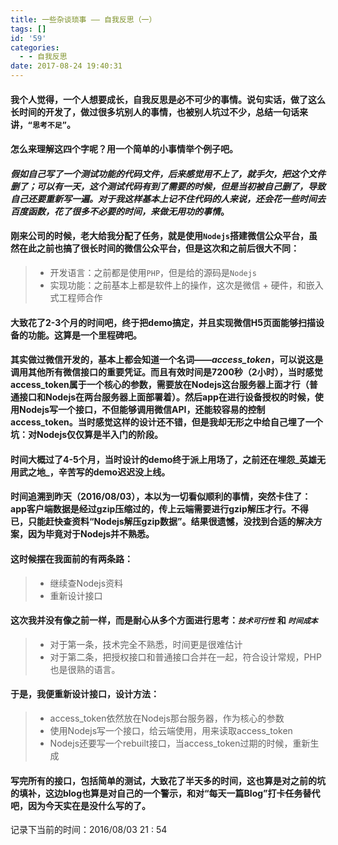 ```yaml
---
title: 一些杂谈琐事 —— 自我反思（一）
tags: []
id: '59'
categories:
  - - 自我反思
date: 2017-08-24 19:40:31
---
```


#### 我个人觉得，一个人想要成长，自我反思是必不可少的事情。说句实话，做了这么长时间的开发了，做过很多坑别人的事情，也被别人坑过不少，总结一句话来讲，`“思考不足”`。

#### 怎么来理解这四个字呢？用一个简单的小事情举个例子吧。
<!-- more -->
#### _假如自己写了一个测试功能的代码文件，后来感觉用不上了，就手欠，把这个文件删了；可以有一天，这个测试代码有到了需要的时候，但是当初被自己删了，导致自己还要重新写一遍。对于我这样基本上记不住代码的人来说，还会花一些时间去百度函数，花了很多不必要的时间，来做无用功的事情_。

#### 刚来公司的时候，老大给我分配了任务，就是使用`Nodejs`搭建微信公众平台，虽然在此之前也搞了很长时间的微信公众平台，但是这次和之前后很大不同：

> *   开发语言：之前都是使用`PHP`，但是给的源码是`Nodejs`
> *   实现功能：之前基本上都是软件上的操作，这次是微信 + 硬件，和嵌入式工程师合作

#### 大致花了2-3个月的时间吧，终于把demo搞定，并且实现微信H5页面能够扫描设备的功能。这算是一个里程碑吧。

#### 其实做过微信开发的，基本上都会知道一个名词——_access\_token_，可以说这是调用其他所有微信接口的重要凭证。而且有效时间是7200秒（2小时），当时感觉access\_token属于一个核心的参数，需要放在Nodejs这台服务器上面才行（普通接口和Nodejs在两台服务器上面部署着）。然后app在进行设备授权的时候，使用Nodejs写一个接口，不但能够调用微信API，还能较容易的控制access\_token。当时感觉这样的设计还不错，但是我却无形之中给自己埋了一个坑：对Nodejs仅仅算是半入门的阶段。

#### 时间大概过了4-5个月，当时设计的demo终于派上用场了，之前还在埋怨_英雄无用武之地_，辛苦写的demo迟迟没上线。

#### 时间追溯到昨天（2016/08/03），本以为一切看似顺利的事情，突然卡住了：app客户端数据是经过gzip压缩过的，传上云端需要进行gzip解压才行。不得已，只能赶快查资料“Nodejs解压gzip数据”。结果很遗憾，没找到合适的解决方案，因为毕竟对于Nodejs并不熟悉。

#### 这时候摆在我面前的有两条路：

> *   继续查Nodejs资料
> *   重新设计接口

#### 这次我并没有像之前一样，而是耐心从多个方面进行思考：_`技术可行性`_ 和 _`时间成本`_

> *   对于第一条，技术完全不熟悉，时间更是很难估计
> *   对于第二条，把授权接口和普通接口合并在一起，符合设计常规，PHP也是很熟的语言。

#### 于是，我便重新设计接口，设计方法：

> *   access\_token依然放在Nodejs那台服务器，作为核心的参数
> *   使用Nodejs写一个接口，给云端使用，用来读取access\_token
> *   Nodejs还要写一个rebuilt接口，当access\_token过期的时候，重新生成

#### 写完所有的接口，包括简单的测试，大致花了半天多的时间，这也算是对之前的坑的填补，这边blog也算是对自己的一个警示，和对“每天一篇Blog”打卡任务替代吧，因为今天实在是没什么写的了。

记录下当前的时间：2016/08/03 21 : 54